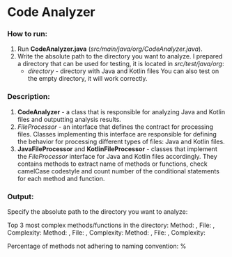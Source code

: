 # Code Analyzer
### How to run:
1) Run **CodeAnalyzer.java** (*src/main/java/org/CodeAnalyzer.java*).
2) Write the absolute path to the directory you want to analyze.
   I prepared a directory that can be used for testing, it is located in *src/test/java/org*:
   - *directory* - directory with Java and Kotlin files 
   You can also test on the empty directory, it will work correctly.
### Description:
1) **CodeAnalyzer** - a class that is responsible for analyzing Java and Kotlin files and outputting analysis results.
2) *FileProcessor* - an interface that defines the contract for processing files. Classes implementing this interface are responsible for defining the behavior for processing different types of files: Java and Kotlin files.
3) **JavaFileProcessor** and **KotlinFileProcessor** - classes that implement the *FileProcessor* interface for Java and Kotlin files accordingly. They contains methods to extract name of methods or functions, check camelCase codestyle and count number of the conditional statements for each method and function.
### Output:
Specify the absolute path to the directory you want to analyze:
<path>

Top 3 most complex methods/functions in the directory:
Method: <method1>, File: <in what file method1 is located>, Complexity: <complexity of method1>
Method: <method2>, File:  <in what file method2 is located>, Complexity: <complexity of method2>
Method: <method3>, File:  <in what file method3 is located>, Complexity: <complexity of method3>

Percentage of methods not adhering to naming convention: <percent>%
